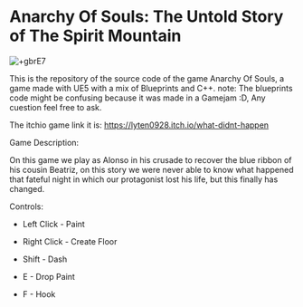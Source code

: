 # Anarchy Of Souls: The Untold Story of The Spirit Mountain

![+gbrE7](https://github.com/Carcodee/Anarchy-Of-Souls/assets/74780908/036ef77b-1a3b-4059-94c2-2cc24bb11b85)

This is the repository of the source code of the game Anarchy Of Souls, a game made with UE5 with a mix of Blueprints and C++.
note: The blueprints code might be confusing because it was made in a Gamejam :D, Any cuestion feel free to ask. 



The itchio game link it is: https://lyten0928.itch.io/what-didnt-happen


Game Description: 

On this game we play as Alonso in his crusade to recover the blue ribbon of his cousin Beatriz, on this story we were never able to know what happened that fateful night in which our protagonist lost his life, but this finally has changed.

Controls:

- Left Click - Paint
  
- Right Click - Create Floor
  
- Shift - Dash
  
- E - Drop Paint
  
- F - Hook


